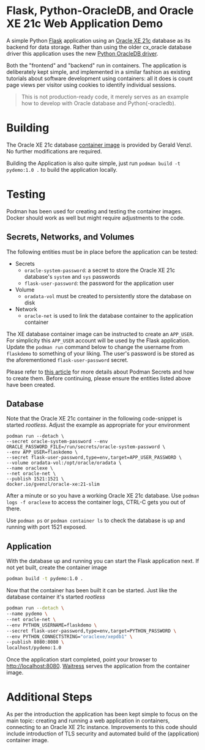 # Flask, Python-OracleDB, and Oracle XE 21c Web Application Demo

A simple Python [Flask](https://flask.palletsprojects.com/en/2.2.x/) application using an [Oracle XE 21c](https://www.oracle.com/database/technologies/xe-downloads.html) database as its backend for data storage. Rather than using the older cx_oracle database driver this application uses the new [Python OracleDB driver](https://oracle.github.io/python-oracledb/). 

Both the "frontend" and "backend" run in containers. The application is deliberately kept simple, and implemented in a similar fashion as existing tutorials about software development using containers: all it does is count page views per visitor using cookies to identify individual sessions.

> This is not production-ready code, it merely serves as an example how to develop with Oracle database and Python(-oracledb).

# Building

The Oracle XE 21c database [container image](https://github.com/gvenzl/oci-oracle-xe) is provided by Gerald Venzl. No further modifications are required.

Building the Application is also quite simple, just run `podman build -t pydemo:1.0 .` to build the application locally.

# Testing

Podman has been used for creating and testing the container images. Docker should work as well but might require adjustments to the code. 

## Secrets, Networks, and Volumes

The following entities must be in place before the application can be tested:

- Secrets
    * `oracle-system-password`: a secret to store the Oracle XE 21c database's `system` and `sys` passwords
    * `flask-user-password`: the password for the application user
- Volume
    * `oradata-vol` must be created to persistently store the database on disk
- Network
    * `oracle-net` is used to link the database container to the application container

The XE database container image can be instructed to create an `APP_USER`. For simplicity this `APP_USER` account will be used by the Flask application. Update the `podman run` command below to change the username from `flaskdemo` to something of your liking. The user's password is be stored as the aforementioned `flask-user-password` secret.

Please refer to [this article](https://www.redhat.com/sysadmin/new-podman-secrets-command) for more details about Podman Secrets and how to create them. Before continuing, please ensure the entities listed above have been created. 

## Database 

Note that the Oracle XE 21c container in the following code-snippet is started _rootless_. Adjust the example as appropriate for your environment

```
podman run --detach \
--secret oracle-system-password --env ORACLE_PASSWORD_FILE=/run/secrets/oracle-system-password \
--env APP_USER=flaskdemo \
--secret flask-user-password,type=env,target=APP_USER_PASSWORD \
--volume oradata-vol:/opt/oracle/oradata \
--name oraclexe \
--net oracle-net \
--publish 1521:1521 \
docker.io/gvenzl/oracle-xe:21-slim
```

After a minute or so you have a working Oracle XE 21c database. Use `podman logs -f oraclexe` to access the container logs, CTRL-C gets you out of there.

Use `podman ps` or `podman container ls` to check the database is up and running with port 1521 exposed.

## Application

With the database up and running you can start the Flask application next. If not yet built, create the container image

```bash
podman build -t pydemo:1.0 .
```

Now that the container has been built it can be started. Just like the database container it's started _rootless_

```bash
podman run --detach \
--name pydemo \
--net oracle-net \
--env PYTHON_USERNAME=flaskdemo \
--secret flask-user-password,type=env,target=PYTHON_PASSWORD \
--env PYTHON_CONNECTSTRING="oraclexe/xepdb1" \
--publish 8080:8080 \
localhost/pydemo:1.0
```

Once the application start completed, point your browser to [http://localhost:8080](http://localhost:8080). [Waitress](https://flask.palletsprojects.com/en/2.2.x/deploying/waitress/) serves the application from the container image.

# Additional Steps

As per the introduction the application has been kept simple to focus on the main topic: creating and running a web application in containers, connecting to an Oracle XE 21c instance. Improvements to this code should include introduction of TLS security and automated build of the (application) container image.